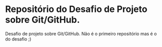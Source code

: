 # Repositório do Desafio de Projeto sobre Git/GitHub.
Desafio de projeto sobre Git/GitHub. Não é o primeiro repositório mas é o do desafio ;)

